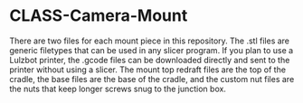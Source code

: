 # CLASS-Camera-Mount
There are two files for each mount piece in this repository. The .stl files are generic filetypes that can be used in any slicer program. If you plan to use a Lulzbot printer, the .gcode files can be downloaded directly and sent to the printer without using a slicer.
The mount top redraft files are the top of the cradle, the base files are the base of the cradle, and the custom nut files are the nuts that keep longer screws snug to the junction box.
